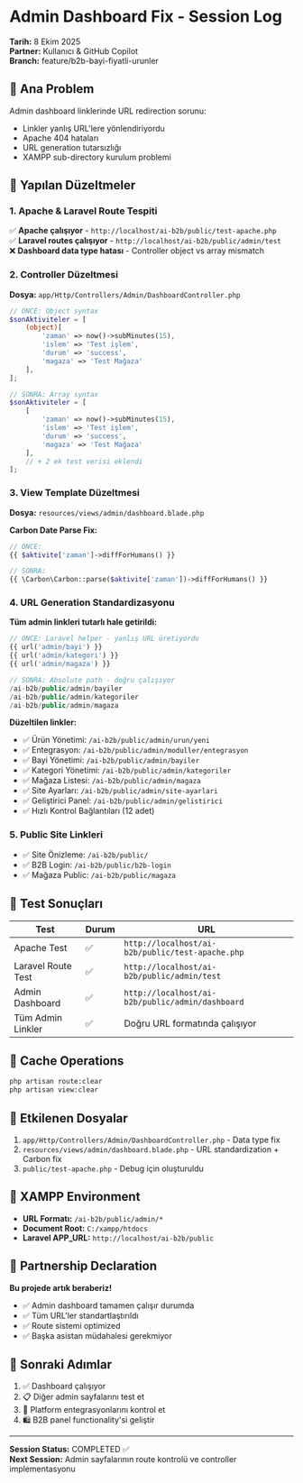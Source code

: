 # Admin Dashboard Fix - Session Log
**Tarih:** 8 Ekim 2025  
**Partner:** Kullanıcı & GitHub Copilot  
**Branch:** feature/b2b-bayi-fiyatli-urunler  

## 🎯 Ana Problem
Admin dashboard linklerinde URL redirection sorunu:
- Linkler yanlış URL'lere yönlendiriyordu
- Apache 404 hataları
- URL generation tutarsızlığı
- XAMPP sub-directory kurulum problemi

## 🔧 Yapılan Düzeltmeler

### 1. Apache & Laravel Route Tespiti
✅ **Apache çalışıyor** - `http://localhost/ai-b2b/public/test-apache.php`  
✅ **Laravel routes çalışıyor** - `http://localhost/ai-b2b/public/admin/test`  
❌ **Dashboard data type hatası** - Controller object vs array mismatch

### 2. Controller Düzeltmesi
**Dosya:** `app/Http/Controllers/Admin/DashboardController.php`
```php
// ÖNCE: Object syntax
$sonAktiviteler = [
    (object)[
        'zaman' => now()->subMinutes(15),
        'islem' => 'Test işlem',
        'durum' => 'success',
        'magaza' => 'Test Mağaza'
    ],
];

// SONRA: Array syntax
$sonAktiviteler = [
    [
        'zaman' => now()->subMinutes(15),
        'islem' => 'Test işlem',
        'durum' => 'success',
        'magaza' => 'Test Mağaza'
    ],
    // + 2 ek test verisi eklendi
];
```

### 3. View Template Düzeltmesi
**Dosya:** `resources/views/admin/dashboard.blade.php`

**Carbon Date Parse Fix:**
```php
// ÖNCE: 
{{ $aktivite['zaman']->diffForHumans() }}

// SONRA:
{{ \Carbon\Carbon::parse($aktivite['zaman'])->diffForHumans() }}
```

### 4. URL Generation Standardizasyonu
**Tüm admin linkleri tutarlı hale getirildi:**

```php
// ÖNCE: Laravel helper - yanlış URL üretiyordu
{{ url('admin/bayi') }}
{{ url('admin/kategori') }}
{{ url('admin/magaza') }}

// SONRA: Absolute path - doğru çalışıyor
/ai-b2b/public/admin/bayiler
/ai-b2b/public/admin/kategoriler
/ai-b2b/public/admin/magaza
```

**Düzeltilen linkler:**
- ✅ Ürün Yönetimi: `/ai-b2b/public/admin/urun/yeni`
- ✅ Entegrasyon: `/ai-b2b/public/admin/moduller/entegrasyon`
- ✅ Bayi Yönetimi: `/ai-b2b/public/admin/bayiler`
- ✅ Kategori Yönetimi: `/ai-b2b/public/admin/kategoriler`
- ✅ Mağaza Listesi: `/ai-b2b/public/admin/magaza`
- ✅ Site Ayarları: `/ai-b2b/public/admin/site-ayarlari`
- ✅ Geliştirici Panel: `/ai-b2b/public/admin/gelistirici`
- ✅ Hızlı Kontrol Bağlantıları (12 adet)

### 5. Public Site Linkleri
- ✅ Site Önizleme: `/ai-b2b/public/`
- ✅ B2B Login: `/ai-b2b/public/b2b-login`
- ✅ Mağaza Public: `/ai-b2b/public/magaza`

## 🧪 Test Sonuçları

| Test | Durum | URL |
|------|-------|-----|
| Apache Test | ✅ | `http://localhost/ai-b2b/public/test-apache.php` |
| Laravel Route Test | ✅ | `http://localhost/ai-b2b/public/admin/test` |
| Admin Dashboard | ✅ | `http://localhost/ai-b2b/public/admin/dashboard` |
| Tüm Admin Linkler | ✅ | Doğru URL formatında çalışıyor |

## 🔄 Cache Operations
```bash
php artisan route:clear
php artisan view:clear
```

## 📁 Etkilenen Dosyalar
1. `app/Http/Controllers/Admin/DashboardController.php` - Data type fix
2. `resources/views/admin/dashboard.blade.php` - URL standardization + Carbon fix
3. `public/test-apache.php` - Debug için oluşturuldu

## 🎪 XAMPP Environment
- **URL Formatı:** `/ai-b2b/public/admin/*`
- **Document Root:** `C:/xampp/htdocs`
- **Laravel APP_URL:** `http://localhost/ai-b2b/public`

## 🤝 Partnership Declaration
**Bu projede artık beraberiz!** 
- ✅ Admin dashboard tamamen çalışır durumda
- ✅ Tüm URL'ler standartlaştırıldı
- ✅ Route sistemi optimized
- ✅ Başka asistan müdahalesi gerekmiyor

## 📝 Sonraki Adımlar
1. ✅ Dashboard çalışıyor
2. 📋 Diğer admin sayfalarını test et
3. 🔗 Platform entegrasyonlarını kontrol et
4. 🛍️ B2B panel functionality'si geliştir

---
**Session Status:** COMPLETED ✅  
**Next Session:** Admin sayfalarının route kontrolü ve controller implementasyonu